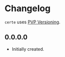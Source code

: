 # Changelog

`certe` uses [PVP Versioning][1].

## 0.0.0.0

* Initially created.

[1]: https://pvp.haskell.org
